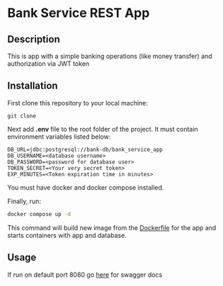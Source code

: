 # Bank Service REST App

## Description
This is app with a simple banking operations (like money transfer) and authorization via JWT token

## Installation
First clone this repository to your local machine:
```
git clone
```
Next add **.env** file to the root folder of the project. It must contain environment variables listed below:
```
DB_URL=jdbc:postgresql://bank-db/bank_service_app
DB_USERNAME=<database username>
DB_PASSWORD=<password for database user>
TOKEN_SECRET=<Your very secret token>
EXP_MINUTES=<Token expiration time in minutes>
```
You must have docker and docker compose installed.

Finally, run: 
```bash
docker compose up -d
```
This command will build new image from the [Dockerfile](/Dockerfile) for the app and starts containers with app and database.

## Usage
If run on default port 8080 go [here](http://localhost:8080/swagger-ui/index.html#/) for swagger docs
